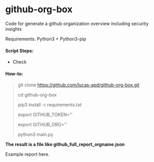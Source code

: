 # github-org-box
Code for generate a github organization overview including security insights

Requirements:  Python3 + Python3-pip

#### Script Steps:

- Check

#### How-to:
> git clone https://github.com/lucas-apd/github-org-box.git
> 
> cd github-org-box
> 
> pip3 install -r requirements.txt
> 
> export GITHUB_TOKEN='<YOUR-TOKEN-HERE>'
>  
> export GITHUB_ORG='<YOUR-ORG-NAME-HERE>'
>  
> python3 main.py
  
**The result is a file like github_full_report_orgname.json**

Example report here.
  
  
